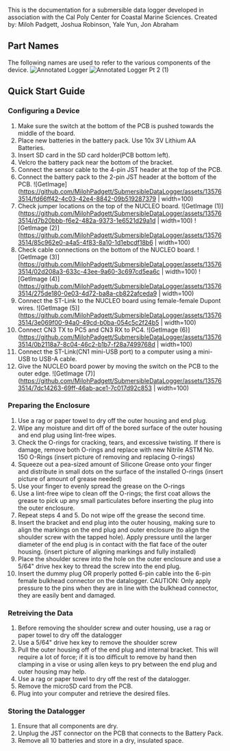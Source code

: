 
This is the documentation for a submersible data logger developed in association with the Cal Poly Center for Coastal Marine Sciences.
Created by: Miloh Padgett, Joshua Robinson, Yale Yun, Jon Abraham

## Part Names
The following names are used to refer to the various components of the device.
![Annotated Logger](https://github.com/MilohPadgett/SubmersibleDataLogger/assets/66269046/95221804-980e-4200-a380-22e8f41dcf62)
![Annotated Logger Pt 2 (1)](https://github.com/MilohPadgett/SubmersibleDataLogger/assets/66269046/e4978e3d-48d6-43db-b917-a5ae3ea91683)

## Quick Start Guide
### Configuring a Device
1. Make sure the switch at the bottom of the PCB is pushed towards the middle of the board. 
2. Place new batteries in the battery pack. Use 10x 3V Lithium AA Batteries.  
3. Insert SD card in the SD card holder(PCB bottom left). 
4. Velcro the battery pack near the bottom of the bracket. 
5. Connect the sensor cable to the 4-pin JST header at the top of the PCB. 
6. Connect the battery pack to the 2-pin JST header at the bottom of the PCB.
![GetImage](https://github.com/MilohPadgett/SubmersibleDataLogger/assets/135763514/fd66ff42-4c03-42e4-8842-09b519287379 | width=100)
7. Check jumper locations on the top of the NUCLEO board.
![GetImage (1)](https://github.com/MilohPadgett/SubmersibleDataLogger/assets/135763514/d7b20bbb-f6e2-482a-9373-1e6521d29a1d | width=100)
![GetImage (2)](https://github.com/MilohPadgett/SubmersibleDataLogger/assets/135763514/85c962e0-a4a5-4f83-8a10-1d1ebcdf18b6 | width=100)
8. Check cable connections on the bottom of the NUCLEO board.
![GetImage (3)](https://github.com/MilohPadgett/SubmersibleDataLogger/assets/135763514/02d208a3-633c-43ee-9a60-3c697cd5ea6c | width=100)
![GetImage (4)](https://github.com/MilohPadgett/SubmersibleDataLogger/assets/135763514/275de180-0e03-4d72-ba8a-cb822afceda9 | width=100)
9. Connect the ST-Link to the NUCLEO board using female-female Dupont wires.
![GetImage (5)](https://github.com/MilohPadgett/SubmersibleDataLogger/assets/135763514/3e069f00-94a0-49cd-b0ba-054c5c2f24b5 | width=100)
10. Connect CN3 TX to PC5 and CN3 RX to PC4.
![GetImage (6)](https://github.com/MilohPadgett/SubmersibleDataLogger/assets/135763514/0b2118a7-8c04-46c2-b1b7-f28a7499768d | width=100)
11. Connect the ST-Link(CN1 mini-USB port) to a computer using a mini-USB to USB-A cable.
12. Give the NUCLEO board power by moving the switch on the PCB to the outer edge. 
![GetImage (7)](https://github.com/MilohPadgett/SubmersibleDataLogger/assets/135763514/7dc14263-69ff-46ab-ace1-7c017d92c853 | width=100)

### Preparing the Enclosure
1. Use a rag or paper towel to dry off the outer housing and end plug.
2. Wipe any moisture and dirt off of the bored surface of the outer housing and end plug using lint-free wipes.
3. Check the O-rings for cracking, tears, and excessive twisting. If there is damage, remove both O-rings and replace with new Nitrile ASTM No. 150 O-Rings
(insert picture of removing and replacing O-rings)
4. Squeeze out a pea-sized amount of Silicone Grease onto your finger and distribute in small dots on the surface of the installed O-rings
(insert picture of amount of grease needed)
5. Use your finger to evenly spread the grease on the O-rings
6. Use a lint-free wipe to clean off the O-rings; the first coat allows the grease to pick up any small particulates before inserting the plug into the outer enclosure.
7. Repeat steps 4 and 5. Do not wipe off the grease the second time.
8. Insert the bracket and end plug into the outer housing, making sure to align the markings on the end plug and outer enclosure (to align the shoulder screw with the tapped hole). Apply pressure until the larger diameter of the end plug is in contact with the flat face of the outer housing.
(insert picture of aligning markings and fully installed)
9. Place the shoulder screw into the hole on the outer enclosure and use a 5/64" drive hex key to thread the screw into the end plug.
10. Insert the dummy plug OR properly potted 6-pin cable into the 6-pin female bulkhead connector on the datalogger. CAUTION: Only apply pressure to the pins when they are in line with the bulkhead connector, they are easily bent and damaged.

### Retreiving the Data
1. Before removing the shoulder screw and outer housing, use a rag or paper towel to dry off the datalogger
2. Use a 5/64" drive hex key to remove the shoulder screw
3. Pull the outer housing off of the end plug and internal bracket. This will require a lot of force; if it is too difficult to remove by hand then clamping in a vise or using allen keys to pry between the end plug and outer housing may help. 
4. Use a rag or paper towel to dry off the rest of the datalogger.
5. Remove the microSD card from the PCB.
6. Plug into your computer and retrieve the desired files. 

### Storing the Datalogger
1. Ensure that all components are dry.
2. Unplug the JST connector on the PCB that connects to the Battery Pack.
3. Remove all 10 batteries and store in a dry, insulated space. 
